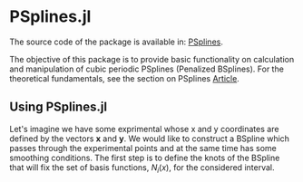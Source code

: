 # PSplines.jl

The source code of the package is available in: [PSplines](https://github.com/victorjesusamoresmedianero/PSplines.jl).

The objective of this package is to provide basic functionality on calculation and manipulation of cubic periodic PSplines (Penalized BSplines). For the theoretical fundamentals, see the section on PSplines [Article](https://www.sciencedirect.com/science/article/pii/S0965997818310779).

## Using PSplines.jl
Let's imagine we have some exprimental whose x and y coordinates are defined by the vectors $\bm{x}$ and $\bm{y}$. We would like to construct a BSpline which passes through the experimental points and at the same time has some smoothing conditions. The first step is to define the knots of the BSpline that will fix the set of basis functions, $N_i\left(x\right)$, for the considered interval.
